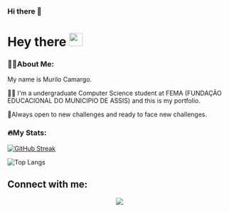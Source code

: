 ### Hi there 👋

<h1>
  Hey there
  <img src="https://media.giphy.com/media/hvRJCLFzcasrR4ia7z/giphy.gif" width="30px"/>
</h1>

### 👨‍💻About Me:
My name is Murilo Camargo.

👨‍🎓 I'm a undergraduate Computer Science student at FEMA (FUNDAÇÃO EDUCACIONAL DO MUNICIPIO DE ASSIS) and this is my portfolio. 

📖Always open to new challenges and ready to face new challenges.

### 🔥My Stats:
[![GitHub Streak](http://github-readme-streak-stats.herokuapp.com/?user=mukmargo&theme=dark&background=000000)](https://git.io/streak-stats)

![Top Langs](https://github-readme-stats.vercel.app/api/top-langs/?username=mukmargo&theme=vision-friendly-dark)

## Connect with me:
<div id"Connect" align="center">
   <a href="linkedin.com/in/murilo-camargo-marques-94a46b1a4">
      <img src="https://img.shields.io/badge/LinkedIn-blue?logo=linkedin&logoColor=white&style=for-the-badge%22%3E">
</div>

<div align="center">
  <img src="https://komarev.com/ghpvc/?username=your-github-gamossini&style=flat-square&color=blue" alt=""/>
</div>
